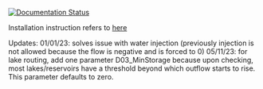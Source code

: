 [![Documentation Status](https://readthedocs.org/projects/mizuroute/badge/?version=develop)](https://mizuroute.readthedocs.io/en/develop/?badge=develop)

Installation instruction refers to [here](https://github.com/ESCOMP/mizuRoute/tree/cesm-coupling)

Updates:
01/01/23: solves issue with water injection (previously injection is not allowed because the flow is negative and is forced to 0)
05/11/23: for lake routing, add one parameter D03_MinStorage because upon checking, most lakes/reservoirs have a threshold beyond which outflow starts to rise. This parameter defaults to zero.
